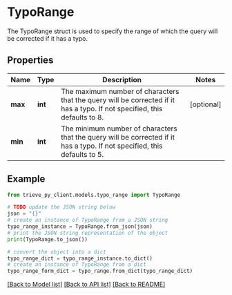 # TypoRange

The TypoRange struct is used to specify the range of which the query will be corrected if it has a typo.

## Properties

Name | Type | Description | Notes
------------ | ------------- | ------------- | -------------
**max** | **int** | The maximum number of characters that the query will be corrected if it has a typo. If not specified, this defaults to 8. | [optional] 
**min** | **int** | The minimum number of characters that the query will be corrected if it has a typo. If not specified, this defaults to 5. | 

## Example

```python
from trieve_py_client.models.typo_range import TypoRange

# TODO update the JSON string below
json = "{}"
# create an instance of TypoRange from a JSON string
typo_range_instance = TypoRange.from_json(json)
# print the JSON string representation of the object
print(TypoRange.to_json())

# convert the object into a dict
typo_range_dict = typo_range_instance.to_dict()
# create an instance of TypoRange from a dict
typo_range_form_dict = typo_range.from_dict(typo_range_dict)
```
[[Back to Model list]](../README.md#documentation-for-models) [[Back to API list]](../README.md#documentation-for-api-endpoints) [[Back to README]](../README.md)



